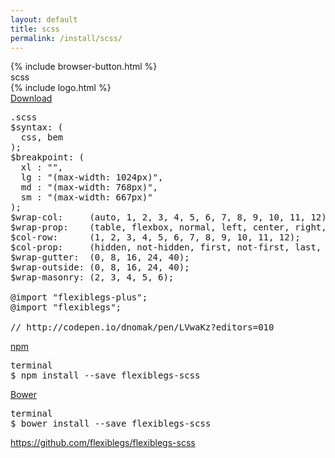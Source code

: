 ```yaml
---
layout: default
title: scss
permalink: /install/scss/
---
```


<div class="dn-browser">
  <div class="dn-browser-header">
    {% include browser-button.html %}
    <div class="dn-style--title"><span>scss</span></div>
    {% include logo.html %}
  </div>
  <div class="dn-browser-body">
    <div class="dn-browser-body__pre">
      <a class="dn-title" href="https://raw.githubusercontent.com/flexiblegs/flexiblegs-scss/master/flexiblegs.scss" download>Download</a>
      <pre><div class="dn-tag dn-tag--gray dn-tag--bottom">.scss</div><!--
        --><div class="comment">$syntax: (</div><!--
        --><div class="comment">  <span>css, bem</span></div><!--
        --><div class="comment">);</div><!--
        --><div class="comment">$breakpoint: (</div><!--
        --><div class="comment">  <span>xl : "",</span></div><!--
        --><div class="comment">  <span>lg : "(max-width: 1024px)",</span></div><!--
        --><div class="comment">  <span>md : "(max-width: 768px)",</span></div><!--
        --><div class="comment">  <span>sm : "(max-width: 667px)"</span></div><!--
        --><div class="comment">);</div><!--
        --><div class="comment">$wrap-col:     (<span>auto, 1, 2, 3, 4, 5, 6, 7, 8, 9, 10, 11, 12</span>);</div><!--
        --><div class="comment">$wrap-prop:    (<span>table, flexbox, normal, left, center, right, top, middle, bottom, between, around, baseline, reverse, not-reverse</span>);</div><!--
        --><div class="comment">$col-row:      (<span>1, 2, 3, 4, 5, 6, 7, 8, 9, 10, 11, 12</span>);</div><!--
        --><div class="comment">$col-prop:     (<span>hidden, not-hidden, first, not-first, last, not-last</span>);</div><!--
        --><div class="comment">$wrap-gutter:  (<span>0, 8, 16, 24, 40</span>);</div><!--
        --><div class="comment">$wrap-outside: (<span>0, 8, 16, 24, 40</span>);</div><!--
        --><div class="comment">$wrap-masonry: (<span>2, 3, 4, 5, 6</span>);</div><br/><!--
        --><div class="comment">@import "flexiblegs-plus";</div><!--
        --><div class="comment">@import "<span>flexiblegs</span>";<br/><br/></div><!--
        --><div class="comment">// http://codepen.io/dnomak/pen/LVwaKz?editors=010</div><!--
      --></pre>
      <div class="dn-space-40"></div>
      <a class="dn-title" href="https://www.npmjs.com/package/flexiblegs-scss">npm</a>
      <pre><div class="dn-tag dn-tag--gray dn-tag--bottom">terminal</div><!--
        --><div class="comment">$ npm install --save <span>flexiblegs-scss</span></div><!--
      --></pre>
      <div class="dn-space-40"></div>
      <a class="dn-title" href="http://bower.io">Bower</a>
      <pre><div class="dn-tag dn-tag--gray dn-tag--bottom">terminal</div><!--
        --><div class="comment">$ bower install --save <span>flexiblegs-scss</span></div><!--
      --></pre>
    </div>
    <div class="dn-space-40"></div>
    <div class="dn-browser-footer">
      <div class="wrap xl-gutter-24 xl-outside-24 xl-center xl-auto">
        <div class="col">
          <a href="https://github.com/flexiblegs/flexiblegs-scss" class="dn-button dn-button--link">https://github.com/flexiblegs/flexiblegs-scss</a>
        </div>
      </div>
    </div>
  </div>
</div>
